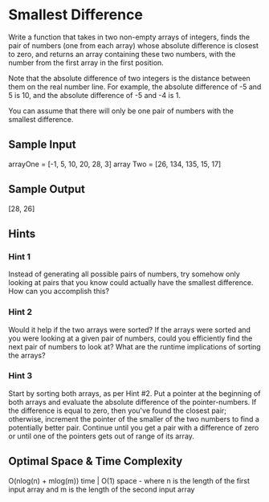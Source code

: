 # Smallest Difference

Write a function that takes in two non-empty arrays of integers, 
finds the pair of numbers (one from each array) whose absolute 
difference is closest to zero, and returns an array containing 
these two numbers, with the number from the first array in the 
first position.

Note that the absolute difference of two integers is the distance 
between them on the real number line. For example, the absolute 
difference of -5 and 5 is 10, and the absolute difference of -5 
and -4 is 1.

You can assume that there will only be one pair of numbers with 
the smallest difference.


## Sample Input
arrayOne = [-1, 5, 10, 20, 28, 3] 
array Two = [26, 134, 135, 15, 17]

## Sample Output
[28, 26]

## Hints
### Hint 1
Instead of generating all possible pairs of numbers, try somehow only looking at pairs that you know could actually have the smallest difference. How can you accomplish this?
### Hint 2
Would it help if the two arrays were sorted? If the arrays were sorted and you were looking at a given pair of numbers, could you efficiently find the next pair of numbers to look at? What are the runtime implications of sorting the arrays?
### Hint 3
Start by sorting both arrays, as per Hint #2. Put a pointer at the beginning of both arrays and evaluate the absolute difference of the pointer-numbers. If the difference is equal to zero, then you've found the closest pair; otherwise, increment the pointer of the smaller of the two numbers to find a potentially better pair. Continue until you get a pair with a difference of zero or until one of the pointers gets out of range of its array.
## Optimal Space & Time Complexity
O(nlog(n) + mlog(m)) time | O(1) space - where n is the length of the first input array and m is the length of the second input array